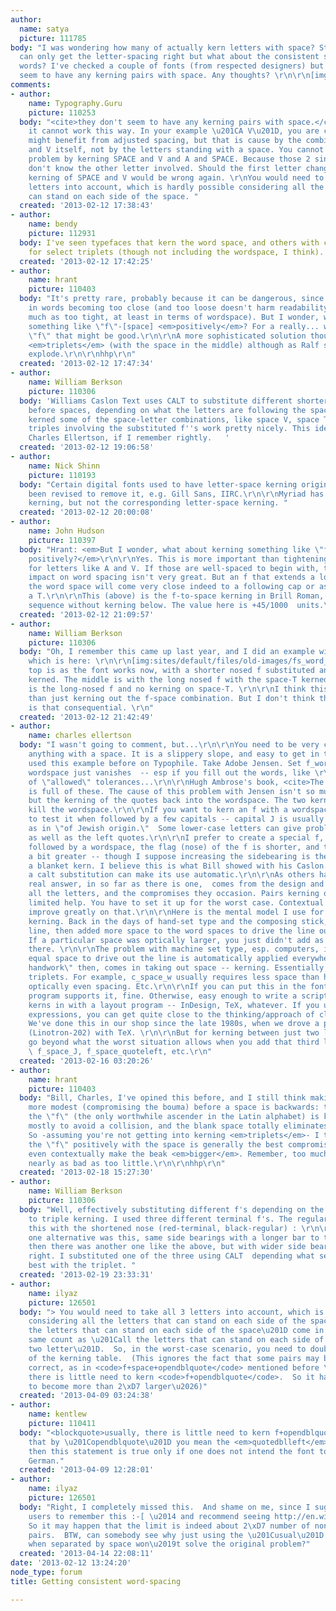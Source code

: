 ```yaml
---
author:
  name: satya
  picture: 111785
body: "I was wondering how many of actually kern letters with space? Standard kerning
  can only get the letter-spacing right but what about the consistent spacing between
  words? I've checked a couple of fonts (from respected designers) but they don't
  seem to have any kerning pairs with space. Any thoughts? \r\n\r\n[img:sites/default/files/old-images/word-sapcing_5503.png]"
comments:
- author:
    name: Typography.Guru
    picture: 110253
  body: "<cite>they don't seem to have any kerning pairs with space.</cite>\r\n\r\nBecause
    it cannot work this way. In your example \u201CA V\u201D, you are correct, it
    might benefit from adjusted spacing, but that is cause by the combination of A
    and V itself, not by the letters standing with a space. You cannot solve this
    problem by kerning SPACE and V and A and SPACE. Because those 2 single kern pairs
    don't know the other letter involved. Should the first letter change, than the
    kerning of SPACE and V would be wrong again. \r\nYou would need to take all 3
    letters into account, which is hardly possible considering all the letters that
    can stand on each side of the space. "
  created: '2013-02-12 17:38:43'
- author:
    name: bendy
    picture: 112931
  body: I've seen typefaces that kern the word space, and others with contextual kerning
    for select triplets (though not including the wordspace, I think).
  created: '2013-02-12 17:42:25'
- author:
    name: hrant
    picture: 110403
  body: "It's pretty rare, probably because it can be dangerous, since it can result
    in words becoming too close (and too loose doesn't harm readability nearly as
    much as too tight, at least in terms of wordspace). But I wonder, what about kerning
    something like \"f\"-[space] <em>positively</em>? For a really... well-endowed
    \"f\" that might be good.\r\n\r\nA more sophisticated solution though is kerning
    <em>triplets</em> (with the space in the middle) although as Ralf says it can
    explode.\r\n\r\nhhp\r\n"
  created: '2013-02-12 17:47:34'
- author:
    name: William Berkson
    picture: 110306
  body: 'Williams Caslon Text uses CALT to substitute different shorter-nosed f''s
    before spaces, depending on what the letters are following the space. I also negatively
    kerned some of the space-letter combinations, like space V, space T. I think the
    triples involving the substituted f''s work pretty nicely. This idea came from
    Charles Ellertson, if I remember rightly.   '
  created: '2013-02-12 19:06:58'
- author:
    name: Nick Shinn
    picture: 110193
  body: "Certain digital fonts used to have letter-space kerning originally, but have
    been revised to remove it, e.g. Gill Sans, IIRC.\r\n\r\nMyriad has some space-letter
    kerning, but not the corresponding letter-space kerning. "
  created: '2013-02-12 20:00:08'
- author:
    name: John Hudson
    picture: 110397
  body: "Hrant: <em>But I wonder, what about kerning something like \"f\"-[space]
    positively?</em>\r\n\r\nYes. This is more important than tightening word spacing
    for letters like A and V. If those are well-spaced to begin with, then the visual
    impact on word spacing isn't very great. But an f that extends a long way into
    the word space will come very close indeed to a following cap or ascender, especially
    a T.\r\n\r\nThis (above) is the f-to-space kerning in Brill Roman, with the same
    sequence without kerning below. The value here is +45/1000  units.\r\n\r\n[img:sites/default/files/old-images/ralf_6726.png]"
  created: '2013-02-12 21:09:57'
- author:
    name: William Berkson
    picture: 110306
  body: "Oh, I remember this came up last year, and I did an example with \"of Two\",
    which is here: \r\n\r\n[img:sites/default/files/old-images/fs_word_spacing_4621.gif]\r\n\r\nThe
    top is as the font works now, with a shorter nosed f substituted and the space-T
    kerned. The middle is with the long nosed f with the space-T kerned. The bottom
    is the long-nosed f and no kerning on space-T. \r\n\r\nI think this works better
    than just kerning out the f-space combination. But I don't think the whole issue
    is that consequential. \r\n"
  created: '2013-02-12 21:42:49'
- author:
    name: charles ellertson
  body: "I wasn't going to comment, but...\r\n\r\nYou need to be very careful kerning
    anything with a space. It is a slippery slope, and easy to get in trouble.\r\n\r\nI've
    used this example before on Typophile. Take Adobe Jensen. Set f_wordspace_quotedbleleft_a\r\n\r\nThe
    wordspace just vanishes  -- esp if you fill out the words, like \r\n\r\n...variance
    of \"allowed\" tolerances...\r\n\r\nHugh Ambrose's book, <cite>The Pacific</cite>,
    is full of these. The cause of this problem with Jensen isn't so much the \"f\"
    but the kerning of the quotes back into the wordspace. The two kerns in concert
    kill the wordspace.\r\n\r\nIf you want to kern an f with a wordspace, be sure
    to test it when followed by a few capitals -- capital J is usually the worst,
    as in \"of Jewish origin.\"  Some lower-case letters can give problems, too (b,h,i,j,k,l),
    as well as the left quotes.\r\n\r\nI prefer to create a special f, where, when
    followed by a wordspace, the flag (nose) of the f is shorter, and the sidebearing
    a bit greater -- though I suppose increasing the sidebearing is the same as using
    a blanket kern. I believe this is what Bill showed with his Caslon. With OpenType,
    a calt substitution can make its use automatic.\r\n\r\nAs others have said, the
    real answer, in so far as there is one,  comes from the design and spacing of
    all the letters, and the compromises they occasion. Pairs kerning offers only
    limited help. You have to set it up for the worst case. Contextual kerning can
    improve greatly on that.\r\n\r\nHere is the mental model I use for contextual
    kerning. Back in the days of hand-set type and the composing stick, you set the
    line, then added more space to the word spaces to drive the line out to full measure.
    If a particular space was optically larger, you just didn't add as much space
    there. \r\n\r\nThe problem with machine set type, esp. computers, is that adding
    equal space to drive out the line is automatically applied everywhere. The \"programmatic
    handwork\" then, comes in taking out space -- kerning. Essentially, that requires
    triplets. For example, c_space_w usually requires less space than h_space_n. for
    optically even spacing. Etc.\r\n\r\nIf you can put this in the font and your layout
    program supports it, fine. Otherwise, easy enough to write a script to put the
    kerns in with a layout program -- InDesign, TeX, whatever. If you use regular
    expressions, you can get quite close to the thinking/approach of class-based kerning.
    We've done this in our shop since the late 1980s, when we drove a photocomp machine
    (Linotron-202) with TeX. \r\n\r\nBut for kerning between just two letters, don't
    go beyond what the worst situation allows when you add that third letter -- e.g.,
    \ f_space_J, f_space_quoteleft, etc.\r\n"
  created: '2013-02-16 03:20:26'
- author:
    name: hrant
    picture: 110403
  body: "Bill, Charles, I've opined this before, and I still think making the \"f\"
    more modest (compromising the bouma) before a space is backwards: the beak of
    the \"f\" (the only worthwhile ascender in the Latin alphabet) is kept at bay
    mostly to avoid a collision, and the blank space totally eliminates that problem.
    So -assuming you're not getting into kerning <em>triplets</em>- I think kerning
    the \"f\" positively with the space is generally the best compromise; I might
    even contextually make the beak <em>bigger</em>. Remember, too much space isn't
    nearly as bad as too little.\r\n\r\nhhp\r\n"
  created: '2013-02-18 15:27:30'
- author:
    name: William Berkson
    picture: 110306
  body: "Well, effectively substituting different f's depending on the triplet amounts
    to triple kerning. I used three different terminal f's. The regular terminal was
    this with the shortened nose (red-terminal, black-regular) : \r\n\r\n[img:sites/default/files/old-images/f_reg_and_f_5281.dbl.gif]\r\n\r\nand
    one alternative was this, same side bearings with a longer bar to the right:\r\n\r\n[img:sites/default/files/old-images/f_reg_and_f_terminal_4850.gif]\r\n\r\nAnd
    then there was another one like the above, but with wider side bearings on the
    right. I substituted one of the three using CALT  depending what seemed to work
    best with the triplet. "
  created: '2013-02-19 23:33:31'
- author:
    name: ilyaz
    picture: 126501
  body: "> You would need to take all 3 letters into account, which is hardly possible
    considering all the letters that can stand on each side of the space.\r\n\r\n\u201CAll
    the letters that can stand on each side of the space\u201D come in exactly the
    same count as \u201Call the letters that can stand on each side of the gap between
    two letter\u201D.  So, in the worst-case scenario, you need to double the size
    of the kerning table.  (This ignores the fact that some pairs may be not kerned
    correct, as in <code>f+space+opendblquote</code> mentioned before \u2014 usually,
    there is little need to kern <code>f+opendblquote</code>.  So it has a chance
    to become more than 2\xD7 larger\u2026)"
  created: '2013-04-09 03:24:38'
- author:
    name: kentlew
    picture: 110411
  body: "<blockquote>usually, there is little need to kern f+opendblquote.</blockquote>\r\n\r\nAssuming
    that by \u201Copendblquote\u201D you mean the <em>quotedblleft</em> (U+201C),
    then this statement is true only if one does not intend the font to be used for
    German."
  created: '2013-04-09 12:28:01'
- author:
    name: ilyaz
    picture: 126501
  body: "Right, I completely missed this.  And shame on me, since I suggest to my
    users to remember this :-[ \u2014 and recommend seeing http://en.wikipedia.org/wiki/Non-English_usage_of_quotation_marks.\r\n\r\n\u2014
    So it may happen that the limit is indeed about 2\xD7 number of non-spaced kerning
    pairs.  BTW, can somebody see why just using the \u201Cusual\u201D kerning even
    when separated by space won\u2019t solve the original problem?"
  created: '2013-04-14 22:08:11'
date: '2013-02-12 13:24:20'
node_type: forum
title: Getting consistent word-spacing

---
```

